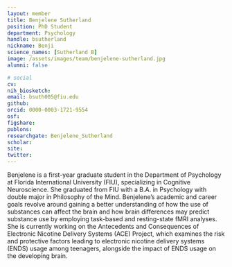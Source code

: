 ```yaml
---
layout: member
title: Benjelene Sutherland
position: PhD Student
department: Psychology
handle: bsutherland
nickname: Benji
science_names: [Sutherland B]
image: /assets/images/team/benjelene-sutherland.jpg
alumni: false

# social
cv:
nih_biosketch:
email: bsuth005@fiu.edu
github:
orcid: 0000-0003-1721-9554
osf:
figshare:
publons:
researchgate: Benjelene_Sutherland
scholar:
site:
twitter:
---
```

Benjelene is a first-year graduate student in the Department of Psychology at Florida International University (FIU), specializing in Cognitive Neuroscience. She graduated from FIU with a B.A. in Psychology with double major in Philosophy of the Mind. Benjelene’s academic and career goals revolve around gaining a better understanding of how the use of substances can affect the brain and how brain differences may predict substance use by employing task-based and resting-state fMRI analyses. She is currently working on the Antecedents and Consequences of Electronic Nicotine Delivery Systems (ACE) Project, which examines the risk and protective factors leading to electronic nicotine delivery systems (ENDS) usage among teenagers, alongside the impact of ENDS usage on the developing brain.
